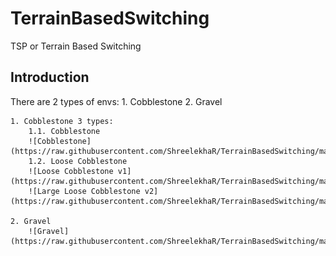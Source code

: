# TerrainBasedSwitching
TSP or Terrain Based Switching 


## Introduction
 There are 2 types of envs:
    1. Cobblestone
    2. Gravel

    1. Cobblestone 3 types:
        1.1. Cobblestone
        ![Cobblestone](https://raw.githubusercontent.com/ShreelekhaR/TerrainBasedSwitching/main/images/cobblestone.png)
        1.2. Loose Cobblestone
        ![Loose Cobblestone v1](https://raw.githubusercontent.com/ShreelekhaR/TerrainBasedSwitching/main/images/cobblestone_loose_v1.png)
        ![Large Loose Cobblestone v2](https://raw.githubusercontent.com/ShreelekhaR/TerrainBasedSwitching/main/images/cobblestone_loose_v2.png)

    2. Gravel
        ![Gravel](https://raw.githubusercontent.com/ShreelekhaR/TerrainBasedSwitching/main/images/gravel.png)